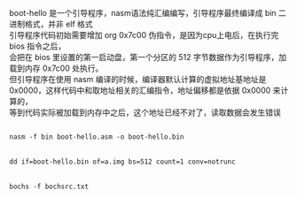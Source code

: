 boot-hello 是一个引导程序，nasm语法纯汇编编写，引导程序最终编译成 bin 二进制格式，并非 elf 格式
<br>
引导程序代码初始需要增加 org 0x7c00 伪指令，是因为cpu上电后，在执行完 bios 指令之后，
<br>
会把在 bios 里设置的第一启动盘，第一个分区的 512 字节数据作为引导程序，加载到内存 0x7c00 处执行。
<br>
但引导程序在使用 nasm 编译的时候，编译器默认计算的虚拟地址基地址是 0x0000，这样代码中和取地址相关的汇编指令，地址偏移都是依据 0x0000 来计算的，
<br>
等到代码实际被加载到内存中之后，这个地址已经不对了，读取数据会发生错误
<br>

<code>
nasm -f bin boot-hello.asm -o boot-hello.bin
</code>
<br>
<code>
dd if=boot-hello.bin of=a.img bs=512 count=1 conv=notrunc	
</code>
<br>
<code>
bochs -f bochsrc.txt	
</code>
<br>

